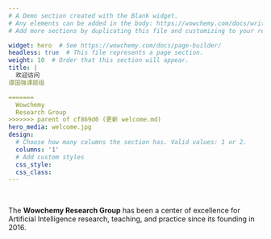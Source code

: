 ```yaml
---
# A Demo section created with the Blank widget.
# Any elements can be added in the body: https://wowchemy.com/docs/writing-markdown-latex/
# Add more sections by duplicating this file and customizing to your requirements.

widget: hero  # See https://wowchemy.com/docs/page-builder/
headless: true  # This file represents a page section.
weight: 10  # Order that this section will appear.
title: |
  欢迎访问  
谭国强课题组  

=======
  Wowchemy  
  Research Group
>>>>>>> parent of cf869d0 (更新 welcome.md)
hero_media: welcome.jpg
design:
  # Choose how many columns the section has. Valid values: 1 or 2.
  columns: '1'
  # Add custom styles
  css_style:
  css_class:
---
```


<br>

The **Wowchemy Research Group** has been a center of excellence for Artificial Intelligence research, teaching, and practice since its founding in 2016.
